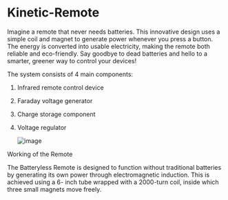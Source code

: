 # Kinetic-Remote
Imagine a remote that never needs batteries. This innovative design uses a simple coil and magnet to generate power whenever you press a button. The energy is converted into usable electricity, making the remote both reliable and eco-friendly. Say goodbye to dead batteries and hello to a smarter, greener way to control your devices!

The system consists of 4 main components:
1. Infrared remote control device
2. Faraday voltage generator
3. Charge storage component
4. Voltage regulator

      ![image](https://github.com/user-attachments/assets/a5e51a96-2431-4be0-a34c-e0a1113335cd)


 Working of the Remote
 
 The Batteryless Remote is designed to function without traditional batteries by generating its own power through electromagnetic induction. This is achieved using a 6- inch tube wrapped with a 2000-turn coil, inside which three small magnets move freely.
